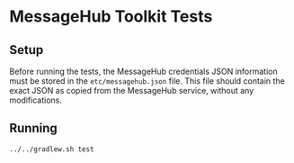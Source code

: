 # MessageHub Toolkit Tests

## Setup

Before running the tests, the MessageHub credentials JSON 
information must be stored in the `etc/messagehub.json` file. 
This file should contain the exact JSON as copied from the 
MessageHub service, without any modifications. 

## Running

```
../../gradlew.sh test
```
